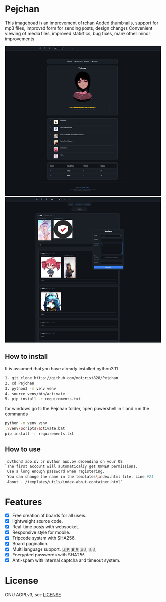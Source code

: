 # Pejchan

This imageboad is an improvement of [rchan](https://github.com/lainsec/rchan)
Added thumbnails, support for mp3 files, improved form for sending posts, design changes
Сonvenient viewing of media files, improved statistics, bug fixes, many other minor improvements

![pic0](./img/1.png)
![pic0](./img/2.png)

## How to install

It is assumed that you have already installed python3.11

```bash
1. git clone https://github.com/motorist828/Pejchan
2. cd Pejchan
3. python3 -m venv venv
4. source venv/bin/activate
5. pip install -r requirements.txt
```
for windows
go to the Pejchan folder, open powershell in it and run the commands

```bash
python -m venv venv
.\venv\Scripts\activate.bat
pip install -r requirements.txt
```

## How to use
```bash
 python3 app.py or python app.py depending on your OS
`The first account will automatically get OWNER permissions. 
 Use a long enough password when registering.
 You can change the name in the templates\index.html file. Line #21
 About - /templates/utils/index-about-container.html`
```
# Features
- [x] Free creation of boards for all users.
- [x] lightweight source code.
- [x] Real-time posts with websocket.
- [x] Responsive style for mobile.
- [x] Tripcode system with SHA256.
- [x] Board pagination.
- [x] Multi language support. 🇯🇵 🇧🇷 🇺🇸 🇪🇸
- [x] Encrypted passwords with SHA256.
- [x] Anti-spam with internal captcha and timeout system.

# License
GNU AGPLv3, see [LICENSE](https://github.com/lainsec/rchan/blob/master/LICENSE)

